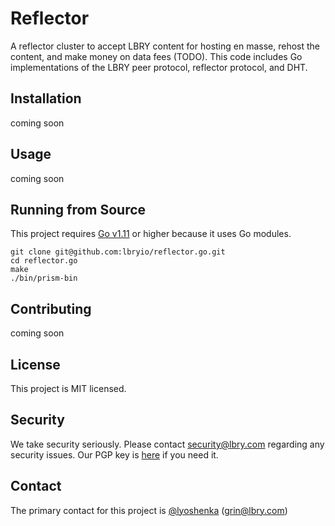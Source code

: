 # Reflector

A reflector cluster to accept LBRY content for hosting en masse, rehost the content, and make money on data fees (TODO). 
This code includes Go implementations of the LBRY peer protocol, reflector protocol, and DHT.

## Installation

coming soon

## Usage

coming soon

## Running from Source

This project requires [Go v1.11](https://golang.org/doc/install) or higher because it uses Go modules.

```
git clone git@github.com:lbryio/reflector.go.git
cd reflector.go
make
./bin/prism-bin
```

## Contributing

coming soon

## License

This project is MIT licensed.

## Security

We take security seriously. Please contact security@lbry.com regarding any security issues.
Our PGP key is [here](https://keybase.io/lbry/key.asc) if you need it.

## Contact

The primary contact for this project is [@lyoshenka](https://github.com/lyoshenka) (grin@lbry.com)
